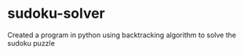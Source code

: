 # sudoku-solver
Created a program in python using backtracking algorithm to solve the sudoku puzzle
